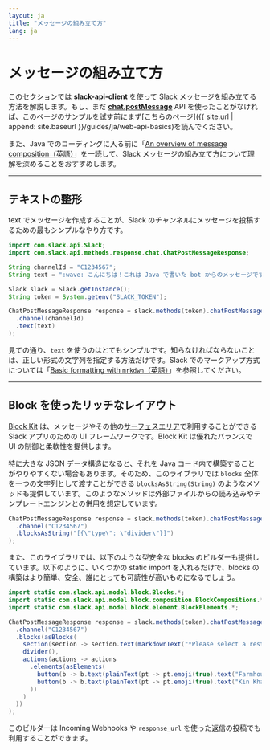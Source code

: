 ```yaml
---
layout: ja
title: "メッセージの組み立て方"
lang: ja
---
```


# メッセージの組み立て方

このセクションでは **slack-api-client** を使って Slack メッセージを組み立てる方法を解説します。もし、まだ [**chat.postMessage**](https://api.slack.com/methods/chat.postMessage) API を使ったことがなければ、このページのサンプルを試す前にまず[こちらのページ]({{ site.url | append: site.baseurl }}/guides/ja/web-api-basics)を読んでください。

また、Java でのコーディングに入る前に「[An overview of message composition（英語）](https://api.slack.com/messaging/composing)」を一読して、Slack メッセージの組み立て方について理解を深めることをおすすめします。

---
## テキストの整形

text でメッセージを作成することが、Slack のチャンネルにメッセージを投稿するための最もシンプルなやり方です。

```java
import com.slack.api.Slack;
import com.slack.api.methods.response.chat.ChatPostMessageResponse;

String channelId = "C1234567";
String text = ":wave: こんにちは！これは Java で書いた bot からのメッセージです！";

Slack slack = Slack.getInstance();
String token = System.getenv("SLACK_TOKEN");

ChatPostMessageResponse response = slack.methods(token).chatPostMessage(req -> req
  .channel(channelId)
  .text(text)
);
```

見ての通り、`text` を使うのはとてもシンプルです。知らなければならないことは、正しい形式の文字列を指定する方法だけです。Slack でのマークアップ方式については「[Basic formatting with `mrkdwn`（英語）](https://api.slack.com/reference/surfaces/formatting#basics)」を参照してください。

---
## Block を使ったリッチなレイアウト

[Block Kit](https://api.slack.com/block-kit) は、メッセージやその他の[サーフェスエリア](https://api.slack.com/surfaces)で利用することができる Slack アプリのための UI フレームワークです。Block Kit は優れたバランスで UI の制御と柔軟性を提供します。

特に大きな JSON データ構造になると、それを Java コード内で構築することがやりやすくない場合もあります。そのため、このライブラリでは `blocks` 全体を一つの文字列として渡すことができる `blocksAsString(String)` のようなメソッドも提供しています。このようなメソッドは外部ファイルからの読み込みやテンプレートエンジンとの併用を想定しています。

```java
ChatPostMessageResponse response = slack.methods(token).chatPostMessage(req -> req
  .channel("C1234567")
  .blocksAsString("[{\"type\": \"divider\"}]")
);
```

また、このライブラリでは、以下のような型安全な blocks のビルダーも提供しています。以下のように、いくつかの static import を入れるだけで、blocks の構築はより簡単、安全、誰にとっても可読性が高いものになるでしょう。

```java
import static com.slack.api.model.block.Blocks.*;
import static com.slack.api.model.block.composition.BlockCompositions.*;
import static com.slack.api.model.block.element.BlockElements.*;

ChatPostMessageResponse response = slack.methods(token).chatPostMessage(req -> req
  .channel("C1234567")
  .blocks(asBlocks(
    section(section -> section.text(markdownText("*Please select a restaurant:*"))),
    divider(),
    actions(actions -> actions
      .elements(asElements(
        button(b -> b.text(plainText(pt -> pt.emoji(true).text("Farmhouse"))).value("v1")),
        button(b -> b.text(plainText(pt -> pt.emoji(true).text("Kin Khao"))).value("v2"))
      ))
    )
  ))
);
```

このビルダーは Incoming Webhooks や `response_url` を使った返信の投稿でも利用することができます。
